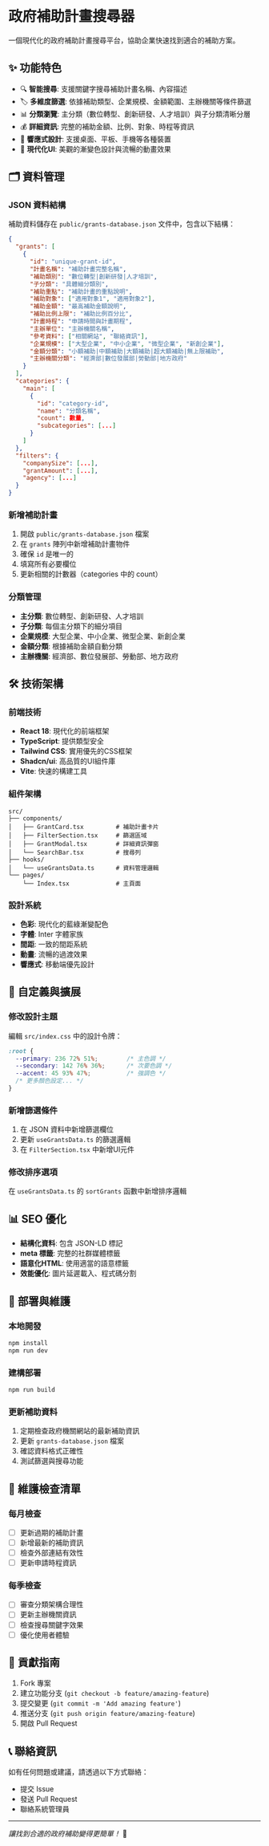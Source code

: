 # 政府補助計畫搜尋器

一個現代化的政府補助計畫搜尋平台，協助企業快速找到適合的補助方案。

## ✨ 功能特色

- 🔍 **智能搜尋**: 支援關鍵字搜尋補助計畫名稱、內容描述
- 🏷️ **多維度篩選**: 依據補助類型、企業規模、金額範圍、主辦機關等條件篩選
- 📊 **分類瀏覽**: 主分類（數位轉型、創新研發、人才培訓）與子分類清晰分層
- 💰 **詳細資訊**: 完整的補助金額、比例、對象、時程等資訊
- 📱 **響應式設計**: 支援桌面、平板、手機等各種裝置
- 🎨 **現代化UI**: 美觀的漸變色設計與流暢的動畫效果

## 🗂️ 資料管理

### JSON 資料結構

補助資料儲存在 `public/grants-database.json` 文件中，包含以下結構：

```json
{
  "grants": [
    {
      "id": "unique-grant-id",
      "計畫名稱": "補助計畫完整名稱",
      "補助類別": "數位轉型|創新研發|人才培訓",
      "子分類": "具體細分類別",
      "補助重點": "補助計畫的重點說明",
      "補助對象": ["適用對象1", "適用對象2"],
      "補助金額": "最高補助金額說明",
      "補助比例上限": "補助比例百分比",
      "計畫時程": "申請時間與計畫期程",
      "主辦單位": "主辦機關名稱",
      "參考資料": ["相關網站", "聯絡資訊"],
      "企業規模": ["大型企業", "中小企業", "微型企業", "新創企業"],
      "金額分類": "小額補助|中額補助|大額補助|超大額補助|無上限補助",
      "主辦機關分類": "經濟部|數位發展部|勞動部|地方政府"
    }
  ],
  "categories": {
    "main": [
      {
        "id": "category-id",
        "name": "分類名稱",
        "count": 數量,
        "subcategories": [...]
      }
    ]
  },
  "filters": {
    "companySize": [...],
    "grantAmount": [...],
    "agency": [...]
  }
}
```

### 新增補助計畫

1. 開啟 `public/grants-database.json` 檔案
2. 在 `grants` 陣列中新增補助計畫物件
3. 確保 `id` 是唯一的
4. 填寫所有必要欄位
5. 更新相關的計數器（categories 中的 count）

### 分類管理

- **主分類**: 數位轉型、創新研發、人才培訓
- **子分類**: 每個主分類下的細分項目
- **企業規模**: 大型企業、中小企業、微型企業、新創企業
- **金額分類**: 根據補助金額自動分類
- **主辦機關**: 經濟部、數位發展部、勞動部、地方政府

## 🛠️ 技術架構

### 前端技術
- **React 18**: 現代化的前端框架
- **TypeScript**: 提供類型安全
- **Tailwind CSS**: 實用優先的CSS框架
- **Shadcn/ui**: 高品質的UI組件庫
- **Vite**: 快速的構建工具

### 組件架構
```
src/
├── components/
│   ├── GrantCard.tsx         # 補助計畫卡片
│   ├── FilterSection.tsx     # 篩選區域
│   ├── GrantModal.tsx        # 詳細資訊彈窗
│   └── SearchBar.tsx         # 搜尋列
├── hooks/
│   └── useGrantsData.ts      # 資料管理邏輯
└── pages/
    └── Index.tsx             # 主頁面
```

### 設計系統
- **色彩**: 現代化的藍綠漸變配色
- **字體**: Inter 字體家族
- **間距**: 一致的間距系統
- **動畫**: 流暢的過渡效果
- **響應式**: 移動端優先設計

## 🎨 自定義與擴展

### 修改設計主題
編輯 `src/index.css` 中的設計令牌：
```css
:root {
  --primary: 236 72% 51%;        /* 主色調 */
  --secondary: 142 76% 36%;      /* 次要色調 */
  --accent: 45 93% 47%;          /* 強調色 */
  /* 更多顏色設定... */
}
```

### 新增篩選條件
1. 在 JSON 資料中新增篩選欄位
2. 更新 `useGrantsData.ts` 的篩選邏輯
3. 在 `FilterSection.tsx` 中新增UI元件

### 修改排序選項
在 `useGrantsData.ts` 的 `sortGrants` 函數中新增排序邏輯

## 📊 SEO 優化

- **結構化資料**: 包含 JSON-LD 標記
- **meta 標籤**: 完整的社群媒體標籤
- **語意化HTML**: 使用適當的語意標籤
- **效能優化**: 圖片延遲載入、程式碼分割

## 🚀 部署與維護

### 本地開發
```bash
npm install
npm run dev
```

### 建構部署
```bash
npm run build
```

### 更新補助資料
1. 定期檢查政府機關網站的最新補助資訊
2. 更新 `grants-database.json` 檔案
3. 確認資料格式正確性
4. 測試篩選與搜尋功能

## 📝 維護檢查清單

### 每月檢查
- [ ] 更新過期的補助計畫
- [ ] 新增最新的補助資訊
- [ ] 檢查外部連結有效性
- [ ] 更新申請時程資訊

### 每季檢查
- [ ] 審查分類架構合理性
- [ ] 更新主辦機關資訊
- [ ] 檢查搜尋關鍵字效果
- [ ] 優化使用者體驗

## 🤝 貢獻指南

1. Fork 專案
2. 建立功能分支 (`git checkout -b feature/amazing-feature`)
3. 提交變更 (`git commit -m 'Add amazing feature'`)
4. 推送分支 (`git push origin feature/amazing-feature`)
5. 開啟 Pull Request

## 📞 聯絡資訊

如有任何問題或建議，請透過以下方式聯絡：
- 提交 Issue
- 發送 Pull Request
- 聯絡系統管理員

---

*讓找到合適的政府補助變得更簡單！* 🎯
